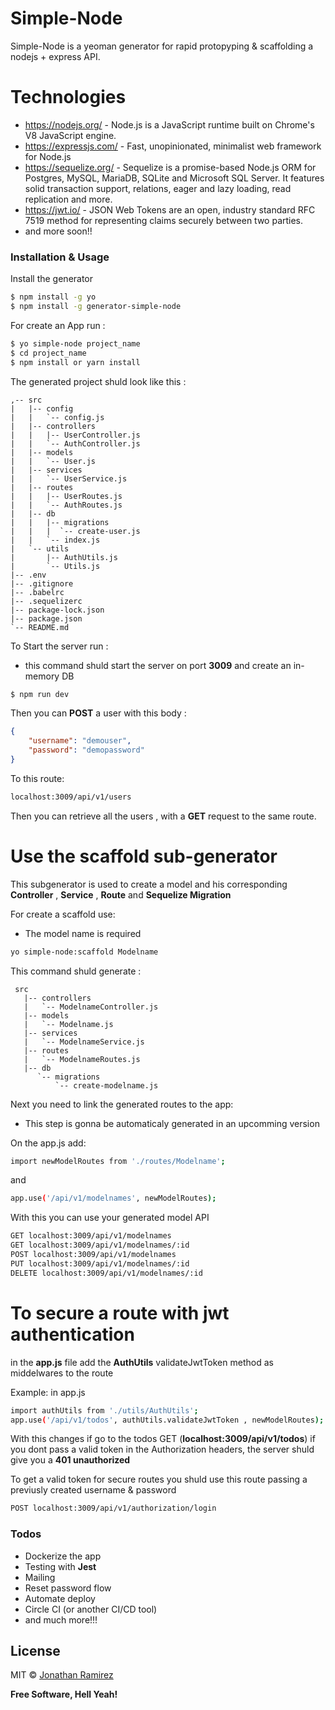 # Simple-Node

Simple-Node is a yeoman generator for rapid protopyping & scaffolding a nodejs + express API.

# Technologies

  - https://nodejs.org/ - Node.js is a JavaScript runtime built on Chrome's V8 JavaScript engine.
  - https://expressjs.com/ - Fast, unopinionated, minimalist web framework for Node.js
  - https://sequelize.org/ - Sequelize is a promise-based Node.js ORM for Postgres, MySQL, MariaDB, SQLite and Microsoft SQL Server. It features solid transaction support, relations, eager and lazy loading, read replication and more.
  - https://jwt.io/ - JSON Web Tokens are an open, industry standard RFC 7519 method for representing claims securely between two parties.
  - and more soon!!


### Installation & Usage

Install the generator

```sh
$ npm install -g yo
$ npm install -g generator-simple-node
```

For create an App run :

```sh
$ yo simple-node project_name
$ cd project_name 
$ npm install or yarn install
```
The generated project shuld look like this :
```
,-- src
|   |-- config
|   |   `-- config.js
|   |-- controllers
|   |   |-- UserController.js
|   |   `-- AuthController.js
|   |-- models
|   |   `-- User.js
|   |-- services
|   |   `-- UserService.js
|   |-- routes
|   |   |-- UserRoutes.js
|   |   `-- AuthRoutes.js
|   |-- db
|   |   |-- migrations
|   |   |  `-- create-user.js
|   |   `-- index.js
|   `-- utils
|       |-- AuthUtils.js
|       `-- Utils.js
|-- .env
|-- .gitignore
|-- .babelrc
|-- .sequelizerc
|-- package-lock.json
|-- package.json
`-- README.md
```
To Start the server run :

* this command shuld start the server on port **3009** and create an in-memory DB 

```sh
$ npm run dev
```

Then you can **POST** a user with this body :
```json
{
    "username": "demouser",
    "password": "demopassword"
}
```
To this route:
```sh
localhost:3009/api/v1/users
```
Then you can retrieve all the users , with a **GET** request to the same route.

# Use the scaffold sub-generator 
This subgenerator is used to create a model and his corresponding **Controller** , **Service** , **Route** and **Sequelize Migration**

For create a scaffold use:
* The model name is required
```sh
yo simple-node:scaffold Modelname
```

This command shuld generate :
```
 src
   |-- controllers
   |   `-- ModelnameController.js
   |-- models
   |   `-- Modelname.js
   |-- services
   |   `-- ModelnameService.js
   |-- routes
   |   `-- ModelnameRoutes.js
   |-- db
      `-- migrations
          `-- create-modelname.js

```

Next you need to link the generated routes to the app:
* This step is gonna be automaticaly generated in an upcomming version 

On the app.js add:
```sh
import newModelRoutes from './routes/Modelname';
```

and 

```sh
app.use('/api/v1/modelnames', newModelRoutes);
```

With this you can use your generated model API
```sh
GET localhost:3009/api/v1/modelnames
GET localhost:3009/api/v1/modelnames/:id
POST localhost:3009/api/v1/modelnames
PUT localhost:3009/api/v1/modelnames/:id
DELETE localhost:3009/api/v1/modelnames/:id
```


# To secure a route with jwt authentication

in the **app.js** file add the **AuthUtils** validateJwtToken method as middelwares to the route

Example: in app.js
```sh
import authUtils from './utils/AuthUtils';
app.use('/api/v1/todos', authUtils.validateJwtToken , newModelRoutes);
```

With this changes if go to the todos GET (**localhost:3009/api/v1/todos**) 
if you dont pass a valid token in the Authorization headers, the server shuld give you a **401 unauthorized** 

To get a valid token for secure routes you shuld use this route passing a previusly created username & password
```sh
POST localhost:3009/api/v1/authorization/login
```

### Todos

 - Dockerize the app
 - Testing with **Jest**
 - Mailing 
 - Reset password flow
 - Automate deploy
 - Circle CI (or another CI/CD tool)
 - and much more!!!

## License

MIT © [Jonathan Ramirez]()

**Free Software, Hell Yeah!**
